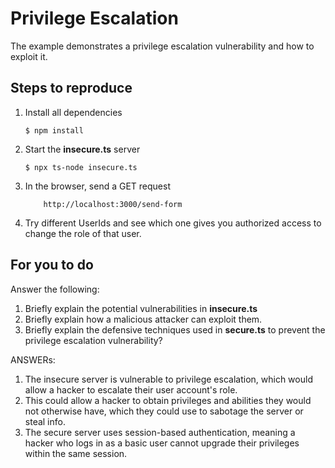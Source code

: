 # Privilege Escalation

The example demonstrates a privilege escalation vulnerability and how to exploit it.

## Steps to reproduce

1. Install all dependencies

    `$ npm install`

2. Start the **insecure.ts** server

    `$ npx ts-node insecure.ts`

3. In the browser, send a GET request

    ```
        http://localhost:3000/send-form
    ```

4. Try different UserIds and see which one gives you authorized access to change the role of that user.

## For you to do

Answer the following:

1. Briefly explain the potential vulnerabilities in **insecure.ts**
2. Briefly explain how a malicious attacker can exploit them.
3. Briefly explain the defensive techniques used in **secure.ts** to prevent the privilege escalation vulnerability?

ANSWERs: 

1. The insecure server is vulnerable to privilege escalation, which would allow a hacker to escalate their user account's role.
2. This could allow a hacker to obtain privileges and abilities they would not otherwise have, which they could use to sabotage the server or steal info.
3. The secure server uses session-based authentication, meaning a hacker who logs in as a basic user cannot upgrade their privileges within the same session.
